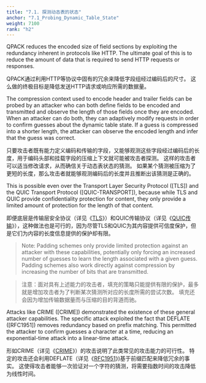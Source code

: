 ```yaml
---
title: "7.1. 探测动态表的状态"
anchor: "7.1_Probing_Dynamic_Table_State"
weight: 7100
rank: "h2"
---
```


QPACK reduces the encoded size of field sections by exploiting the redundancy inherent in protocols like HTTP. The ultimate goal of this is to reduce the amount of data that is required to send HTTP requests or responses.

QPACK通过利用HTTP等协议中固有的冗余来降低字段组经过编码后的尺寸。
这么做的终极目标是降低发送HTTP请求或响应所需的数据量。

The compression context used to encode header and trailer fields can be probed by an attacker who can both define fields to be encoded and transmitted and observe the length of those fields once they are encoded. When an attacker can do both, they can adaptively modify requests in order to confirm guesses about the dynamic table state. If a guess is compressed into a shorter length, the attacker can observe the encoded length and infer that the guess was correct.

只要攻击者既有能力定义编码和传输的字段，又能够观测这些字段经过编码后的长度，用于编码头部和挂载字段的压缩上下文就可能被攻击者探测。
这样的攻击者可以适当修改请求，从而确信关于动态表状态的猜测。
如果某个猜测被压缩为了更短的长度，那么攻击者就能够观测编码后的长度并且推断出该猜测是正确的。

This is possible even over the Transport Layer Security Protocol ([TLS]) and the QUIC Transport Protocol ([QUIC-TRANSPORT]), because while TLS and QUIC provide confidentiality protection for content, they only provide a limited amount of protection for the length of that content.

即便底层是传输层安全协议（详见《[TLS]()》）和QUIC传输协议（详见《[QUIC传输]()》），这种做法也是可行的，因为尽管TLS和QUIC为其内容提供可信度保护，但是它们为内容的长度信息提供的保护却有限。

> Note: Padding schemes only provide limited protection against an attacker with these capabilities, potentially only forcing an increased number of guesses to learn the length associated with a given guess. Padding schemes also work directly against compression by increasing the number of bits that are transmitted.

> 注意：面对具有上述能力的攻击者，填充的策略只能提供有限的保护，最多就是增加攻击者为了判断某次猜测所对应的长度所需的尝试次数。
填充还会因为增加传输数据量而与压缩的目的背道而驰。

Attacks like CRIME ([CRIME]) demonstrated the existence of these general attacker capabilities. The specific attack exploited the fact that DEFLATE ([RFC1951]) removes redundancy based on prefix matching. This permitted the attacker to confirm guesses a character at a time, reducing an exponential-time attack into a linear-time attack.

形如CRIME（详见《[CRIME]()》）的攻击说明了此类常见的攻击能力的可行性。
特定的攻击还会利用DEFLATE（详见《[RFC1951]()》)基于前缀匹配来降低冗余的事实。
这使得攻击者能够一次验证对一个字符的猜测，将需要指数时间的攻击降低为线性时间。
